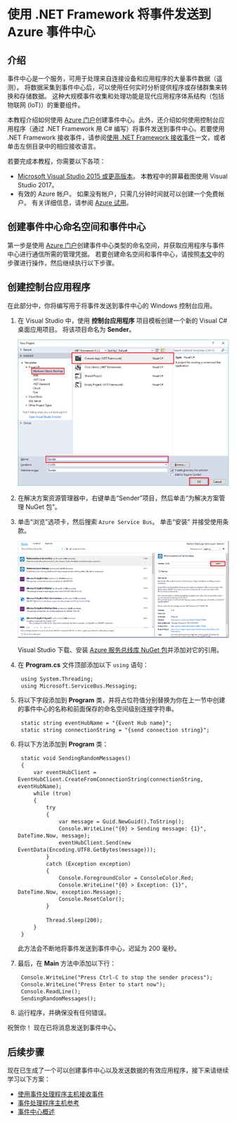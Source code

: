 <properties
    pageTitle="使用 .NET Framework 将事件发送到 Azure 事件中心 | Azure"
    description="使用 .NET Framework 将事件发送到事件中心入门"
    services="event-hubs"
    documentationcenter=""
    author="jtaubensee"
    manager="timlt"
    editor=""
    translationtype="Human Translation" />
<tags
    ms.assetid="c4974bd3-2a79-48a1-aa3b-8ee2d6655b28"
    ms.service="event-hubs"
    ms.workload="na"
    ms.tgt_pltfrm="na"
    ms.devlang="na"
    ms.topic="get-started-article"
    ms.date="03/08/2017"
    wacn.date="04/17/2017"
    ms.author="jotaub;sethm"
    ms.sourcegitcommit="7cc8d7b9c616d399509cd9dbdd155b0e9a7987a8"
    ms.openlocfilehash="dd1f8f2156e7deda4680d881762d58273bcbd9b2"
    ms.lasthandoff="04/07/2017" />

# <a name="send-events-to-azure-event-hubs-using-the-net-framework"></a>使用 .NET Framework 将事件发送到 Azure 事件中心

## <a name="introduction"></a>介绍
事件中心是一个服务，可用于处理来自连接设备和应用程序的大量事件数据（遥测）。 将数据采集到事件中心后，可以使用任何实时分析提供程序或存储群集来转换和存储数据。 这种大规模事件收集和处理功能是现代应用程序体系结构（包括物联网 (IoT)）的重要组件。

本教程介绍如何使用 [Azure 门户](https://portal.azure.cn)创建事件中心。此外，还介绍如何使用控制台应用程序（通过 .NET Framework 用 C# 编写）将事件发送到事件中心。若要使用 .NET Framework 接收事件，请参阅[使用 .NET Framework 接收事件](/documentation/articles/event-hubs-dotnet-framework-getstarted-receive-eph/)一文，或者单击左侧目录中的相应接收语言。

若要完成本教程，你需要以下各项：

* [Microsoft Visual Studio 2015 或更高版本](http://visualstudio.com)。 本教程中的屏幕截图使用 Visual Studio 2017。
* 有效的 Azure 帐户。 如果没有帐户，只需几分钟时间就可以创建一个免费帐户。 有关详细信息，请参阅 [Azure 试用](/pricing/1rmb-trial/)。

## <a name="create-an-event-hubs-namespace-and-an-event-hub"></a>创建事件中心命名空间和事件中心

第一步是使用 [Azure 门户](https://portal.azure.cn)创建事件中心类型的命名空间，并获取应用程序与事件中心进行通信所需的管理凭据。 若要创建命名空间和事件中心，请按照[本文](/documentation/articles/event-hubs-create/)中的步骤进行操作，然后继续执行以下步骤。

## <a name="create-a-console-application"></a>创建控制台应用程序
在此部分中，你将编写用于将事件发送到事件中心的 Windows 控制台应用。

1. 在 Visual Studio 中，使用 **控制台应用程序** 项目模板创建一个新的 Visual C# 桌面应用项目。 将该项目命名为 **Sender**。

    ![](./media/event-hubs-dotnet-framework-getstarted-send/create-sender-csharp1.png)

2. 在解决方案资源管理器中，右键单击“Sender”项目，然后单击“为解决方案管理 NuGet 包”。 

3. 单击“浏览”选项卡，然后搜索 `Azure Service Bus`。 单击“安装” 并接受使用条款。 

    ![](./media/event-hubs-dotnet-framework-getstarted-send/create-sender-csharp2.png)

    Visual Studio 下载、安装 [Azure 服务总线库 NuGet 包](https://www.nuget.org/packages/WindowsAzure.ServiceBus)并添加对它的引用。

4. 在 **Program.cs** 文件顶部添加以下 `using` 语句：

        using System.Threading;
        using Microsoft.ServiceBus.Messaging;

5. 将以下字段添加到 **Program** 类，并将占位符值分别替换为你在上一节中创建的事件中心的名称和前面保存的命名空间级别连接字符串。

        static string eventHubName = "{Event Hub name}";
        static string connectionString = "{send connection string}";

6. 将以下方法添加到 **Program** 类：

        static void SendingRandomMessages()
        {
            var eventHubClient = EventHubClient.CreateFromConnectionString(connectionString, eventHubName);
            while (true)
            {
                try
                {
                    var message = Guid.NewGuid().ToString();
                    Console.WriteLine("{0} > Sending message: {1}", DateTime.Now, message);
                    eventHubClient.Send(new EventData(Encoding.UTF8.GetBytes(message)));
                }
                catch (Exception exception)
                {
                    Console.ForegroundColor = ConsoleColor.Red;
                    Console.WriteLine("{0} > Exception: {1}", DateTime.Now, exception.Message);
                    Console.ResetColor();
                }
                
                Thread.Sleep(200);
            }
        }

    此方法会不断地将事件发送到事件中心，迟延为 200 毫秒。

7. 最后，在 **Main** 方法中添加以下行：

        Console.WriteLine("Press Ctrl-C to stop the sender process");
        Console.WriteLine("Press Enter to start now");
        Console.ReadLine();
        SendingRandomMessages();

8. 运行程序，并确保没有任何错误。

祝贺你！ 现在已将消息发送到事件中心。

## <a name="next-steps"></a>后续步骤
现在已生成了一个可以创建事件中心以及发送数据的有效应用程序，接下来请继续学习以下方案：

* [使用事件处理程序主机接收事件](/documentation/articles/event-hubs-dotnet-framework-getstarted-receive-eph/)
* [事件处理程序主机参考](https://www.nuget.org/packages/Microsoft.Azure.ServiceBus.EventProcessorHost)
* [事件中心概述](/documentation/articles/event-hubs-what-is-event-hubs/)

<!-- Images. -->
[19]: ./media/event-hubs-csharp-ephcs-getstarted/create-eh-proj1.png
[20]: ./media/event-hubs-csharp-ephcs-getstarted/create-eh-proj2.png
[21]: ./media/event-hubs-csharp-ephcs-getstarted/run-csharp-ephcs1.png
[22]: ./media/event-hubs-csharp-ephcs-getstarted/run-csharp-ephcs2.png


<!--Update_Description:update meta properties;wording update;-->